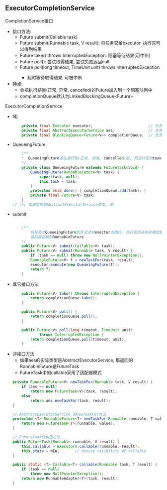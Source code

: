 ## ExecutorCompletionService
CompletionService接口
* 接口方法:
    * Future<V> submit(Callable<V> task)
    * Future<V> submit(Runnable task, V result): 将任务交给executor, 执行完可以得到结果
    * Future<V> take() throws InterruptedException: 阻塞等待结果(可中断)
    * Future<V> poll(): 尝试取得结果, 尝试失败返回null
    * Future<V> poll(long timeout, TimeUnit unit) throws InterruptedException
        * 超时等待取得结果, 可被中断
* 特点:
    * 会把执行结束(正常, 异常, cancelled)的Future加入到一个阻塞队列中
    * completionQueue默认为LinkedBlockingQueue<Future<V>>

ExecutorCompletionService
* 域:
    ```java
        private final Executor executor;                         // 负责执行任务 (通过调用RunnableFuture的run()方法)
        private final AbstractExecutorService aes;               // 负责提供把Callable包装成RunnableFuture的服务
        private final BlockingQueue<Future<V>> completionQueue;  // 负责保存运行完的结果
    ```
* QueueingFuture
    ```java
        /**
        *  QueueingFuture会在运行完(正常, 异常, cancelled)后, 把运行完的task(Callable)加入外部类的队列
        */
        private class QueueingFuture extends FutureTask<Void> {
            QueueingFuture(RunnableFuture<V> task) {
                super(task, null);
                this.task = task;
            }
            protected void done() { completionQueue.add(task); }
            private final Future<V> task;
        }
    // [1] 如果实例是AbstractExecutorService类型, 那
    ```
* submit
    ```java

        /**
            将任务才QueueingFuture的形式交给exector去执行, 执行完的任务会被加到队列中
            返回被包装的RunnableFuture
        */
        public Future<V> submit(Callable<V> task);
        public Future<V> submit(Runnable task, V result) {
            if (task == null) throw new NullPointerException();
            RunnableFuture<V> f = newTaskFor(task, result);
            executor.execute(new QueueingFuture(f));
            return f;
        }
    ```
* 其它接口方法
    ```java
        public Future<V> take() throws InterruptedException {
            return completionQueue.take();
        }

        public Future<V> poll() {
            return completionQueue.poll();
        }

        public Future<V> poll(long timeout, TimeUnit unit)
                throws InterruptedException {
            return completionQueue.poll(timeout, unit);
        }
    ```
* 非接口方法
    * 如果aes的实际类型是AbstractExecutorService, 那返回的RunnableFuture是FutureTask
    * FutureTask中的callable采用了适配器模式
    ```java
    private RunnableFuture<V> newTaskFor(Runnable task, V result) {
        if (aes == null)
            return new FutureTask<V>(task, result);
        else
            return aes.newTaskFor(task, result);
    }

    // AbstractExecutorService 的newTaskFor方法
    protected <T> RunnableFuture<T> newTaskFor(Runnable runnable, T value) {
        return new FutureTask<T>(runnable, value);
    }

    // FutureTask的构造方法
    public FutureTask(Runnable runnable, V result) {
        this.callable = Executors.callable(runnable, result);
        this.state = NEW;       // ensure visibility of callable
    }

    public static <T> Callable<T> callable(Runnable task, T result) {
        if (task == null)
            throw new NullPointerException();
        return new RunnableAdapter<T>(task, result);
    }
    ```

